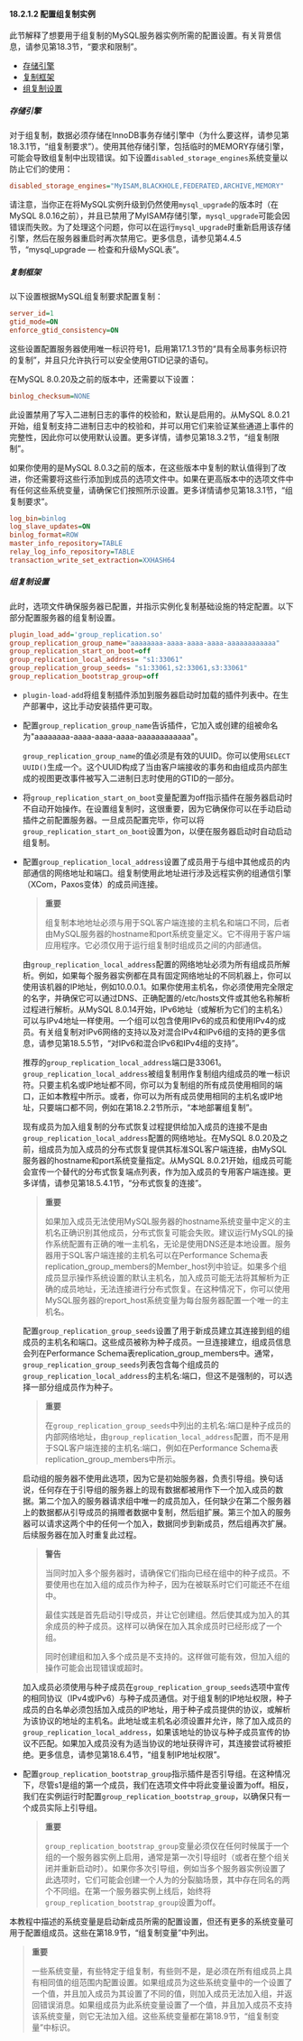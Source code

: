 #### 18.2.1.2 配置组复制实例

此节解释了想要用于组复制的MySQL服务器实例所需的配置设置。有关背景信息，请参见第18.3节，“要求和限制”。

- [存储引擎](#存储引擎)
- [复制框架](#复制框架)
- [组复制设置](#组复制设置)

##### 存储引擎

对于组复制，数据必须存储在InnoDB事务存储引擎中（为什么要这样，请参见第18.3.1节，“组复制要求”）。使用其他存储引擎，包括临时的MEMORY存储引擎，可能会导致组复制中出现错误。如下设置`disabled_storage_engines`系统变量以防止它们的使用：

```ini
disabled_storage_engines="MyISAM,BLACKHOLE,FEDERATED,ARCHIVE,MEMORY"
```

请注意，当你正在将MySQL实例升级到仍然使用`mysql_upgrade`的版本时（在MySQL 8.0.16之前），并且已禁用了MyISAM存储引擎，`mysql_upgrade`可能会因错误而失败。为了处理这个问题，你可以在运行`mysql_upgrade`时重新启用该存储引擎，然后在服务器重启时再次禁用它。更多信息，请参见第4.4.5节，“mysql_upgrade — 检查和升级MySQL表”。

##### 复制框架

以下设置根据MySQL组复制要求配置复制：

```ini
server_id=1
gtid_mode=ON
enforce_gtid_consistency=ON
```

这些设置配置服务器使用唯一标识符号1，启用第17.1.3节的“具有全局事务标识符的复制”，并且只允许执行可以安全使用GTID记录的语句。

在MySQL 8.0.20及之前的版本中，还需要以下设置：

```ini
binlog_checksum=NONE
```

此设置禁用了写入二进制日志的事件的校验和，默认是启用的。从MySQL 8.0.21开始，组复制支持二进制日志中的校验和，并可以用它们来验证某些通道上事件的完整性，因此你可以使用默认设置。更多详情，请参见第18.3.2节，“组复制限制”。

如果你使用的是MySQL 8.0.3之前的版本，在这些版本中复制的默认值得到了改进，你还需要将这些行添加到成员的选项文件中。如果在更高版本中的选项文件中有任何这些系统变量，请确保它们按照所示设置。更多详情请参见第18.3.1节，“组复制要求”。

```ini
log_bin=binlog
log_slave_updates=ON
binlog_format=ROW
master_info_repository=TABLE
relay_log_info_repository=TABLE
transaction_write_set_extraction=XXHASH64
```

##### 组复制设置

此时，选项文件确保服务器已配置，并指示实例化复制基础设施的特定配置。以下部分配置服务器的组复制设置。

```ini
plugin_load_add='group_replication.so'
group_replication_group_name="aaaaaaaa-aaaa-aaaa-aaaa-aaaaaaaaaaaa"
group_replication_start_on_boot=off
group_replication_local_address= "s1:33061"
group_replication_group_seeds= "s1:33061,s2:33061,s3:33061"
group_replication_bootstrap_group=off
```

- `plugin-load-add`将组复制插件添加到服务器启动时加载的插件列表中。在生产部署中，这比手动安装插件更可取。

- 配置`group_replication_group_name`告诉插件，它加入或创建的组被命名为"aaaaaaaa-aaaa-aaaa-aaaa-aaaaaaaaaaaa"。

  `group_replication_group_name`的值必须是有效的UUID。你可以使用`SELECT UUID()`生成一个。这个UUID构成了当由客户端接收的事务和由组成员内部生成的视图更改事件被写入二进制日志时使用的GTID的一部分。

- 将`group_replication_start_on_boot`变量配置为off指示插件在服务器启动时不自动开始操作。在设置组复制时，这很重要，因为它确保你可以在手动启动插件之前配置服务器。一旦成员配置完毕，你可以将`group_replication_start_on_boot`设置为on，以便在服务器启动时自动启动组复制。

- 配置`group_replication_local_address`设置了成员用于与组中其他成员的内部通信的网络地址和端口。组复制使用此地址进行涉及远程实例的组通信引擎（XCom，Paxos变体）的成员间连接。

  > **重要**
  >
  > 组复制本地地址必须与用于SQL客户端连接的主机名和端口不同，后者由MySQL服务器的hostname和port系统变量定义。它不得用于客户端应用程序。它必须仅用于运行组复制时组成员之间的内部通信。

  由`group_replication_local_address`配置的网络地址必须为所有组成员所解析。例如，如果每个服务器实例都在具有固定网络地址的不同机器上，你可以使用该机器的IP地址，例如10.0.0.1。如果你使用主机名，你必须使用完全限定的名字，并确保它可以通过DNS、正确配置的/etc/hosts文件或其他名称解析过程进行解析。从MySQL 8.0.14开始，IPv6地址（或解析为它们的主机名）可以与IPv4地址一样使用。一个组可以包含使用IPv6的成员和使用IPv4的成员。有关组复制对IPv6网络的支持以及对混合IPv4和IPv6组的支持的更多信息，请参见第18.5.5节，“对IPv6和混合IPv6和IPv4组的支持”。

  推荐的`group_replication_local_address`端口是33061。`group_replication_local_address`被组复制用作复制组内组成员的唯一标识符。只要主机名或IP地址都不同，你可以为复制组的所有成员使用相同的端口，正如本教程中所示。或者，你可以为所有成员使用相同的主机名或IP地址，只要端口都不同，例如在第18.2.2节所示，“本地部署组复制”。

  现有成员为加入组复制的分布式恢复过程提供给加入成员的连接不是由`group_replication_local_address`配置的网络地址。在MySQL 8.0.20及之前，组成员为加入成员的分布式恢复提供其标准SQL客户端连接，由MySQL服务器的hostname和port系统变量指定。从MySQL 8.0.21开始，组成员可能会宣传一个替代的分布式恢复端点列表，作为加入成员的专用客户端连接。更多详情，请参见第18.5.4.1节，“分布式恢复的连接”。

  > **重要**
  >
  > 如果加入成员无法使用MySQL服务器的hostname系统变量中定义的主机名正确识别其他成员，分布式恢复可能会失败。建议运行MySQL的操作系统配置有正确的唯一主机名，无论是使用DNS还是本地设置。服务器用于SQL客户端连接的主机名可以在Performance Schema表replication_group_members的Member_host列中验证。如果多个组成员显示操作系统设置的默认主机名，加入成员可能无法将其解析为正确的成员地址，无法连接进行分布式恢复。在这种情况下，你可以使用MySQL服务器的report_host系统变量为每台服务器配置一个唯一的主机名。

  配置`group_replication_group_seeds`设置了用于新成员建立其连接到组的组成员的主机名和端口。这些成员被称为种子成员。一旦连接建立，组成员信息会列在Performance Schema表replication_group_members中。通常，`group_replication_group_seeds`列表包含每个组成员的`group_replication_local_address`的主机名:端口，但这不是强制的，可以选择一部分组成员作为种子。

  > **重要**
  >
  > 在`group_replication_group_seeds`中列出的主机名:端口是种子成员的内部网络地址，由`group_replication_local_address`配置，而不是用于SQL客户端连接的主机名:端口，例如在Performance Schema表replication_group_members中所示。

  启动组的服务器不使用此选项，因为它是初始服务器，负责引导组。换句话说，任何存在于引导组的服务器上的现有数据都被用作下一个加入成员的数据。第二个加入的服务器请求组中唯一的成员加入，任何缺少在第二个服务器上的数据都从引导成员的捐赠者数据中复制，然后组扩展。第三个加入的服务器可以请求这两个中的任何一个加入，数据同步到新成员，然后组再次扩展。后续服务器在加入时重复此过程。

  > **警告**
  >
  > 当同时加入多个服务器时，请确保它们指向已经在组中的种子成员。不要使用也在加入组的成员作为种子，因为在被联系时它们可能还不在组中。
  >
  > 最佳实践是首先启动引导成员，并让它创建组。然后使其成为加入的其余成员的种子成员。这样可以确保在加入其余成员时已经形成了一个组。
  >
  > 同时创建组和加入多个成员是不支持的。这样做可能有效，但加入组的操作可能会出现错误或超时。

  加入成员必须使用与种子成员在`group_replication_group_seeds`选项中宣传的相同协议（IPv4或IPv6）与种子成员通信。对于组复制的IP地址权限，种子成员的白名单必须包括加入成员的IP地址，用于种子成员提供的协议，或解析为该协议的地址的主机名。此地址或主机名必须设置并允许，除了加入成员的`group_replication_local_address`，如果该地址的协议与种子成员宣传的协议不匹配。如果加入成员没有为适当协议的地址获得许可，其连接尝试将被拒绝。更多信息，请参见第18.6.4节，“组复制IP地址权限”。

- 配置`group_replication_bootstrap_group`指示插件是否引导组。在这种情况下，尽管s1是组的第一个成员，我们在选项文件中将此变量设置为off。相反，我们在实例运行时配置`group_replication_bootstrap_group`，以确保只有一个成员实际上引导组。

  > **重要**
  >
  > `group_replication_bootstrap_group`变量必须仅在任何时候属于一个组的一个服务器实例上启用，通常是第一次引导组时（或者在整个组关闭并重新启动时）。如果你多次引导组，例如当多个服务器实例设置了此选项时，它们可能会创建一个人为的分裂脑场景，其中存在同名的两个不同组。在第一个服务器实例上线后，始终将`group_replication_bootstrap_group`设置为off。

本教程中描述的系统变量是启动新成员所需的配置设置，但还有更多的系统变量可用于配置组成员。这些在第18.9节，“组复制变量”中列出。

> **重要**
>
> 一些系统变量，有些特定于组复制，有些则不是，是必须在所有组成员上具有相同值的组范围内配置设置。如果组成员为这些系统变量中的一个设置了一个值，并且加入成员为其设置了不同的值，则加入成员无法加入组，并返回错误消息。如果组成员为此系统变量设置了一个值，并且加入成员不支持该系统变量，则它无法加入组。这些系统变量都在第18.9节，“组复制变量”中标识。